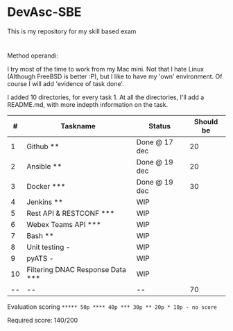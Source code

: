 # DevAsc-SBE
This is my repository for my skill based exam

# 

Method operandi:

I try most of the time to work from my Mac mini. Not that I hate Linux (Although FreeBSD is better :P), but I like to have my 'own' environment. Of course I will add 'evidence of task done'.

I added 10 directories, for every task 1. At all the directories, I'll add a README.md, with more indepth information on the task.



| #    | Taskname                         | Status        | Should be |
| ---- | -------------------------------- | ------------- | --------- |
| 1    | Github **                        | Done @ 17 dec | 20        |
| 2    | Ansible **                       | Done @ 19 dec | 20        |
| 3    | Docker ***                       | Done @ 19 dec | 30        |
| 4    | Jenkins **                       | WIP           |           |
| 5    | Rest API & RESTCONF ***          | WIP           |           |
| 6    | Webex Teams API ***              | WIP           |           |
| 7    | Bash **                          | WIP           |           |
| 8    | Unit testing -                   | WIP           |           |
| 9    | pyATS -                          | WIP           |           |
| 10   | Filtering DNAC Response Data *** | WIP           |           |
| --   | --                               | --            | 70        |



Evaluation scoring `***** 50p **** 40p *** 30p ** 20p * 10p - no score`

Required score: 140/200
